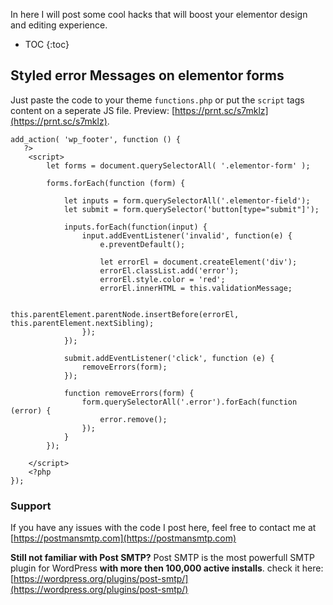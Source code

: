 In here I will post some cool hacks that will boost your elementor design and editing experience.

* TOC
{:toc}

## Styled error Messages on elementor forms

Just paste the code to your theme `functions.php` or put the `script` tags content on a seperate JS file.
Preview: [https://prnt.sc/s7mklz](https://prnt.sc/s7mklz).

```
add_action( 'wp_footer', function () {
   ?>
    <script>
        let forms = document.querySelectorAll( '.elementor-form' );

        forms.forEach(function (form) {

            let inputs = form.querySelectorAll('.elementor-field');
            let submit = form.querySelector('button[type="submit"]');

            inputs.forEach(function(input) {
                input.addEventListener('invalid', function(e) {
                    e.preventDefault();

                    let errorEl = document.createElement('div');
                    errorEl.classList.add('error');
                    errorEl.style.color = 'red';
                    errorEl.innerHTML = this.validationMessage;

                    this.parentElement.parentNode.insertBefore(errorEl, this.parentElement.nextSibling);
                });
            });

            submit.addEventListener('click', function (e) {
                removeErrors(form);
            });

            function removeErrors(form) {
                form.querySelectorAll('.error').forEach(function (error) {
                    error.remove();
                });
            }
        });

    </script>
    <?php
});
```

### Support
If you have any issues with the code I post here, feel free to contact me at [https://postmansmtp.com](https://postmansmtp.com)

**Still not familiar with Post SMTP?** 
Post SMTP is the most powerfull SMTP plugin for WordPress **with more then 100,000 active installs**. 
check it here: [https://wordpress.org/plugins/post-smtp/](https://wordpress.org/plugins/post-smtp/)
